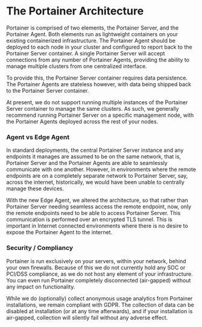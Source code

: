 # The Portainer Architecture

Portainer is comprised of two elements, the Portainer Server, and the Portainer Agent. Both elements run as lightweight containers on your existing containerized infrastructure. The Portainer Agent should be deployed to each node in your cluster and configured to report back to the Portainer Server container. A single Portainer Server will accept connections from any number of Portainer Agents, providing the ability to manage multiple clusters from one centralized interface.

To provide this, the Portainer Server container requires data persistence. The Portainer Agents are stateless however, with data being shipped back to the Portainer Server container.

At present, we do not support running multiple instances of the Portainer Server container to manage the same clusters. As such, we generally recommend running Portainer Server on a specific management node, with the Portainer Agents deployed across the rest of your nodes.

### Agent vs Edge Agent

In standard deployments, the central Portainer Server instance and any endpoints it manages are assumed to be on the same network, that is, Portainer Server and the Portainer Agents are able to seamlessly communicate with one another. However, in environments where the remote endpoints are on a completely separate network to Portainer Server, say, across the internet, historically, we would have been unable to centrally manage these devices.

With the new Edge Agent, we altered the architecture, so that rather than Portainer Server needing seamless access the remote endpoint, now, only the remote endpoints need to be able to access Portainer Server. This communication is performed over an encrypted TLS tunnel. This is important in Internet connected environments where there is no desire to expose the Portainer Agent to the internet.

### Security / Compliancy

Portainer is run exclusively on your servers, within your network, behind your own firewalls. Because of this we do not currently hold any SOC or PCI/DSS compliance, as we do not host any element of your infrastructure. You can even run Portainer completely disconnected \(air-gapped\) without any impact on functionality.

While we do \(optionally\) collect anonymous usage analytics from Portainer installations, we remain compliant with GDPR. The collection of data can be disabled at installation \(or at any time afterwards\), and if your installation is air-gapped, collection will silently fail without any adverse effect.

